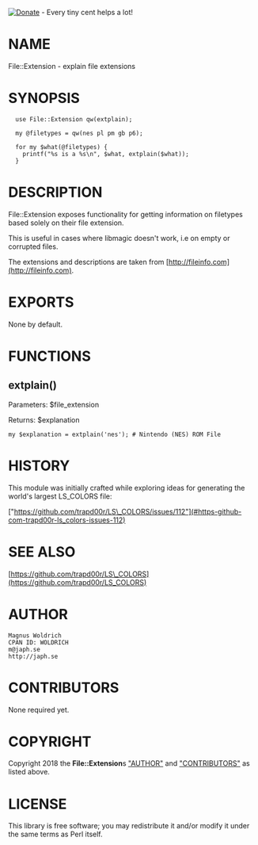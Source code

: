 [![Donate](https://img.shields.io/badge/Donate-PayPal-green.svg)](https://www.paypal.com/cgi-bin/webscr?cmd=_donations&business=65SFZJ25PSKG8&currency_code=SEK&source=url) - Every tiny cent helps a lot!

# NAME

File::Extension - explain file extensions

# SYNOPSIS

      use File::Extension qw(extplain);

      my @filetypes = qw(nes pl pm gb p6);

      for my $what(@filetypes) {
        printf("%s is a %s\n", $what, extplain($what));
      }

# DESCRIPTION

File::Extension exposes functionality for getting information on
filetypes based solely on their file extension.

This is useful in cases where libmagic doesn't work, i.e on empty or
corrupted files.

The extensions and descriptions are taken from [http://fileinfo.com](http://fileinfo.com).

# EXPORTS

None by default.

# FUNCTIONS

## extplain()

Parameters: $file\_extension

Returns:    $explanation

    my $explanation = extplain('nes'); # Nintendo (NES) ROM File

# HISTORY

This module was initially crafted while exploring ideas for generating
the world's largest LS\_COLORS file:

["https://github.com/trapd00r/LS\_COLORS/issues/112"](#https-github-com-trapd00r-ls_colors-issues-112)

# SEE ALSO

[https://github.com/trapd00r/LS\_COLORS](https://github.com/trapd00r/LS_COLORS)

# AUTHOR

    Magnus Woldrich
    CPAN ID: WOLDRICH
    m@japh.se
    http://japh.se

# CONTRIBUTORS

None required yet.

# COPYRIGHT

Copyright 2018 the **File::Extension**s ["AUTHOR"](#author) and
["CONTRIBUTORS"](#contributors) as listed above.

# LICENSE

This library is free software; you may redistribute it and/or modify it under
the same terms as Perl itself.
